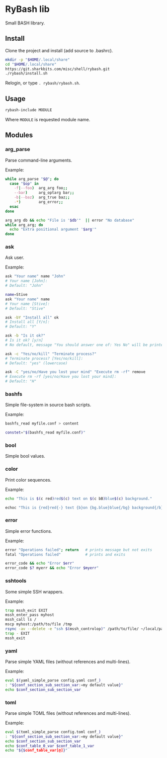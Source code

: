 RyBash lib
==========

Small BASH library.


Install
-------

Clone the project and install (add source to .bashrc).

```bash
mkdir -p "$HOME/.local/share"
cd "$HOME/.local/share"
https://git.sharkbits.com/misc/shell/rybash.git
./rybash/install.sh
```

Relogin, or type `. rybash/rybash.sh`.


Usage
-----

```bash
rybash-include MODULE
```

Where `MODULE` is requested module name.


Modules
-------

### arg_parse

Parse command-line arguments.

Example:
```bash
while arg_parse "$@"; do
  case "$op" in
    -f|--foo)  arg_arg foo;;
    --bar)     arg_optarg bar;;
    -b|--baz)  arg_true baz;;
    -*)        arg_error;;
  esac
done

arg_arg db && echo "File is '$db'"  || error "No database"
while arg_arg; do
  echo "Extra positional argument '$arg'"
done
```


### ask

Ask user.

Example:
```bash
ask "Your name" name "John"
# Your name [John]:
# Default: "John"

name=Stive
ask "Your name" name
# Your name [Stive]:
# Default: "Stive"

ask -bY "Install all" ok
# Install all [Y/n]:
# Default: "Y"

ask -b "Is it ok?"
# Is it ok? [y/n]
# No default, message "You should answer one of: Yes No" will be printed.

ask -c "Yes/no/kill" "Terminate process?"
# Terminate process? [Yes/no/kill]:
# Default: "yes" (lowercase)

ask -C "yes/no/Have you lost your mind" "Execute rm -rf" remove
# Execute rm -rf [yes/no/Have you lost your mind]:
# Default: "H"
```


### bashfs

Simple file-system in source bash scripts.

Example:
```bash
bashfs_read myfile.conf > content

constet="$(bashfs_read myfile.conf)"
 ```

### bool

Simple bool values.


### color

Print color sequences.

Example:
```bash
echo "This is $(c red)red$(c) text on $(c bB)blue$(c) background."

echoc "This is {red}red{-} text {b}on {bg.blue}blue{/bg} background{/b}..."
```

### error

Simple error functions.

Example:
```bash
error "Operations failed"; return   # prints message but not exits
fatal "Operations failed"           # prints and exits

error_code && echo "Error $err"
error_code $? myerr && echo "Error $myerr"
```

### sshtools

Some simple SSH wrappers.

Example:
```bash
trap mssh_exit EXIT
mssh_enter_pass myhost
mssh_call ls /
mscp myhost:/path/to/file /tmp
rsync -av --delete -e "ssh $(mssh_controlop)" /path/to/file/ ~/local/path
trap - EXIT
mssh_exit
```

### yaml

Parse simple YAML files (without references and multi-lines).

Example:
```bash
eval $(yaml_simple_parse config.yaml conf_)
: "${conf_section_sub_section_var:=my default value}"
echo $conf_section_sub_section_var
```

### toml

Parse simple TOML files (without references and multi-lines).

Example:
```bash
eval $(toml_simple_parse config.toml conf_)
: "${conf_section_sub_section_var:=my default value}"
echo $conf_section_sub_section_var
echo $conf_table_0_var $conf_table_1_var
echo "${$conf_table_var[@]}"
```

